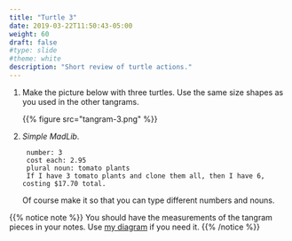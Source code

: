 ```yaml
---
title: "Turtle 3"
date: 2019-03-22T11:50:43-05:00
weight: 60
draft: false
#type: slide
#theme: white
description: "Short review of turtle actions."
---
```


1. Make the picture below with three turtles. Use the same size shapes
   as you used in the other tangrams.

     {{% figure src="tangram-3.png" %}}
   
   
2. _Simple MadLib_.

        number: 3
        cost each: 2.95
        plural noun: tomato plants
        If I have 3 tomato plants and clone them all, then I have 6, costing $17.70 total.

    Of course make it so that you can type different numbers and nouns.

{{% notice note %}}
You should have the measurements of the tangram
pieces in your notes. Use [my
diagram](tangram-sizes.pdf) if you need it. 
{{% /notice %}}
